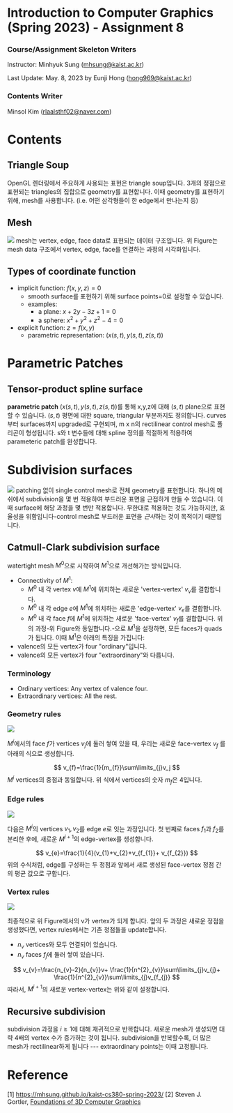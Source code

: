 Introduction to Computer Graphics (Spring 2023) - Assignment 8
=====
### Course/Assignment Skeleton Writers
Instructor: Minhyuk Sung (mhsung@kaist.ac.kr)

Last Update: May. 8, 2023 by Eunji Hong (hong969@kaist.ac.kr)

### Contents Writer
Minsol Kim (rlaalsthf02@naver.com)



# Contents

## Triangle Soup
OpenGL 렌더링에서 주요하게 사용되는 표현은 triangle soup입니다. 3개의 정점으로 표현되는 triangles의 집합으로 geometry를 표현합니다. 이때 geometry를 표현하기 위해, mesh를 사용합니다. (i.e. 어떤 삼각형들이 한 edge에서 만나는지 등)


## Mesh
![](https://i.imgur.com/jsivZBh.png)
mesh는 vertex, edge, face data로 표현되는 데이터 구조입니다. 위 Figure는 mesh data 구조에서 vertex, edge, face를 연결하는 과정의 시각화입니다.


## Types of coordinate function
- implicit function: $f(x,y,z)=0$
	- smooth surface를 표현하기 위해 surface points=0로 설정할 수 있습니다.
	- examples:
		- a plane: $x+2y-3z+1=0$
		- a sphere: $x^2+y^2+z^2-4=0$
- explicit function: $z=f(x,y)$
	- parametric representation: $(x(s,t),y(s,t),z(s,t))$

# Parametric Patches
## Tensor-product spline surface
**parametric patch** $(x(s,t),y(s,t),z(s,t))$를 통해 x,y,z에 대해 $(s,t)$ plane으로 표현할 수 있습니다. $(s,t)$ 평면에 대한 square, triangular 부분까지도 정의합니다. curves부터 surfaces까지 upgraded로 구현되며, m x n의 rectilinear control mesh로 폴리곤이 형성됩니다. s와 t 변수들에 대해 spline 정의를 적절하게 적용하여 parameteric patch를 완성합니다.



# Subdivision surfaces
![](https://i.imgur.com/FUwy06r.png)
patching 없이 single control mesh로 전체 geometry를 표현합니다. 하나의 메쉬에서 subdivision을 몇 번 적용하여 부드러운 표면을 근접하게 만들 수 있습니다. 이때 surface에 해당 과정을 몇 번만 적용합니다. 무한대로 적용하는 것도 가능하지만, 효율성을 위함입니다-control mesh로 부드러운 표면을 *근사*하는 것이 목적이기 때문입니다. 

## Catmull-Clark subdivision surface
watertight mesh $M^0$으로 시작하여 $M^1$으로 개선해가는 방식입니다.
- Connectivity of $M^{1}$:
	- $M^0$ 내 각 vertex $v$에 $M^1$에 위치하는 새로운 'vertex-vertex' $v_v$를 결합합니다.
	- $M^{0}$ 내 각 edge $e$에  $M^1$에 위치하는 새로운 'edge-vertex' $v_e$를 결합합니다.
	- $M^{0}$ 내 각 face $f$에  $M^1$에 위치하는 새로운 'face-vertex' $v_f$를 결합합니다.
위의 과정-위 Figure와 동일합니다.-으로 $M^{1}$을 설정하면, 모든 faces가 quads가 됩니다. 이때 $M^1$은 아래의 특징을 가집니다:
- valence의 모든 vertex가 four "ordinary"입니다.
- valence의 모든 vertex가 four "extraordinary"와 다릅니다.

### Terminology
- Ordinary vertices: Any vertex of valence four.
- Extraordinary vertices: All the rest.

### Geometry rules
![](https://i.imgur.com/WqYiEqk.png)

$M^i$에서의 face $f$가 vertices $v_{j}$에 둘러 쌓여 있을 때, 우리는 새로운 face-vertex $v_f$
를 아래의 식으로 생성합니다.

$$
v_{f}=\frac{1}{m_{f}}\sum\limits_{j}v_j
$$
$M^{i}$ vertices의 중점과 동일합니다. 위 식에서 vertices의 숫자 $m_{f}$은 4입니다.

### Edge rules
![](https://i.imgur.com/sckP09T.png)

다음은 $M^{i}$의 vertices $v_1, v_2$를 edge $e$로 잇는 과정입니다. 첫 번째로 faces $f_{1}$과 $f_2$를 분리한 후에, 새로운 $M^{i+1}$의 edge-vertex를 생성합니다.

$$
v_{e}=\frac{1}{4}(v_{1}+v_{2}+v_{f_{1}}+ v_{f_{2}})
$$
위의 수식처럼, edge를 구성하는 두 정점과 앞에서 새로 생성된 face-vertex 정점 간의 평균 값으로 구합니다.


### Vertex rules
![](https://i.imgur.com/IBGCYzp.png)

최종적으로 위 Figure에서의 v가 vertex가 되게 합니다. 앞의 두 과정은 새로운 정점을 생성했다면, vertex rules에서는 기존 정점들을 update합니다.
- $n_{v}$ vertices와 모두 연결되어 있습니다.
- $n_v$ faces $f_j$에 둘러 쌓여 있습니다.

$$
v_{v}=\frac{n_{v}-2}{n_{v}}v+ \frac{1}{n^{2}_{v}}\sum\limits_{j}v_{j}+ \frac{1}{n^{2}_{v}}\sum\limits_{j}v_{f_{j}}
$$
따라서, $M^{i+1}$의 새로운 vertex-vertex는 위와 같이 설정합니다. 

## Recursive subdivision
subdivision 과정을 $i \ge 1$에 대해 재귀적으로 반복합니다. 새로운 mesh가 생성되면 대략 4배의 vertex 수가 증가하는 것이 됩니다. subdivision을 반복할수록, 더 많은 mesh가 rectilinear하게 됩니다 --- extraordinary points는 이때 고정됩니다.


# Reference 
[1] https://mhsung.github.io/kaist-cs380-spring-2023/
[2] Steven J. Gortler, [Foundations of 3D Computer Graphics](https://mitpress.mit.edu/9780262017350/foundations-of-3d-computer-graphics/)
